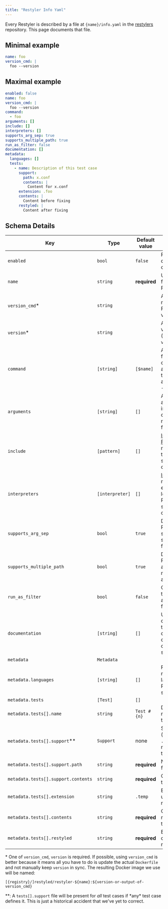 ```yaml
---
title: "Restyler Info Yaml"
---
```


Every Restyler is described by a file at `{name}/info.yaml` in the
[restylers](https://github.com/restyled-io/restylers) repository. This page
documents that file.

## Minimal example

```yaml
name: foo
version_cmd: |
  foo --version
```

## Maximal example

```yaml
enabled: false
name: foo
version_cmd: |
  foo --version
command:
  - foo
arguments: []
include: []
interpreters: []
supports_arg_sep: true
supports_multiple_path: true
run_as_filter: false
documentation: []
metadata:
  languages: []
  tests:
    - name: Description of this test case
      support:
        path: x.conf
        contents: |
          Content for x.conf
      extension: .foo
      contents: |
        Content before fixing
      restyled: |
        Content after fixing
```

## Schema Details

| Key                                 | Type            | Default value | Details                                                                                                                                                          |
| ----------------------------------- | --------------- | ------------- | ---------------------------------------------------------------------------------------------------------------------------------------------------------------- |
| `enabled`                           | `bool`          | `false`       | Run in the default configuration?                                                                                                                                |
| `name`                              | `string`        | **required**  | Unique name for this Restyler                                                                                                                                    |
| `version_cmd`\*                     | `string`        |               | A command to run to get the Restyler's version                                                                                                                   |
| `version`\*                         | `string`        |               | An explicit version to use (overrides `version_cmd`)                                                                                                             |
| `command`                           | `[string]`      | `[$name]`     | Auto-formatting command, and any "all the time" argument (e.g. `--inplace`)                                                                                      |
| `arguments`                         | `[string]`      | `[]`          | Additional arguments to include by default, but not required to function                                                                                         |
| `include`                           | `[pattern]`     | `[]`          | [Include Patterns](http://docs.restyled.io/restyler/restyler-0.2.0.0/Restyler-Config-Include.html) to match files this Restyler should operate on                |
| `interpreters`                      | `[interpreter]` | `[]`          | [Interpreters](http://docs.restyled.io/restyler/restyler-0.2.0.0/Restyler-Config-Interpreter.html) to match extension-less files this Restyler should operate on |
| `supports_arg_sep`                  | `bool`          | `true`        | Does this Restyler support `--` to separate paths from options?                                                                                                  |
| `supports_multiple_path`            | `bool`          | `true`        | Does this Restyler accept multiple paths at once?                                                                                                                |
| `run_as_filter`                     | `bool`          | `false`       | Capture the tool's `stdout` and rewrite the file ourselves?                                                                                                      |
| `documentation`                     | `[string]`      | `[]`          | URLs to documentation that is useful during configuration or trouble-shooting                                                                                    |
| `metadata`                          | `Metadata`      |               |
| `metadata.languages`                | `[string]`      | `[]`          | Free-form names of languages this Restyler supports                                                                                                              |
| `metadata.tests`                    | `[Test]`        | `[]`          |                                                                                                                                                                  |
| `metadata.tests[].name`             | `string`        | `Test #{n}`   | Descriptive name for the test                                                                                                                                    |
| `metadata.tests[].support`\*\*      | `Support`       | none          | Support file (e.g. `.rubocop.yaml`) needed for the test                                                                                                          |
| `metadata.tests[].support.path`     | `string`        | **required**  | Name of the file                                                                                                                                                 |
| `metadata.tests[].support.contents` | `string`        | **required**  | Contents of the file                                                                                                                                             |
| `metadata.tests[].extension`        | `string`        | `.temp`       | Extension to use for restyled file                                                                                                                               |
| `metadata.tests[].contents`         | `string`        | **required**  | Content to be restyled as the test                                                                                                                               |
| `metadata.tests[].restyled`         | `string`        | **required**  | Expected content after restyling                                                                                                                                 |

\* One of `version_cmd`, `version` is required. If possible, using
`version_cmd` is better because it means all you have to do is update
the actual `Dockerfile` and not manually keep `version` in sync. The
resulting Docker image we use will be named:

```console
[{registry}/]restyled/restyler-${name}:${version-or-output-of-version_cmd}
```

\**: A `tests[].support` file will be present for *all* test cases if
*any\* test case defines it. This is just a historical accident that we've
yet to correct.
